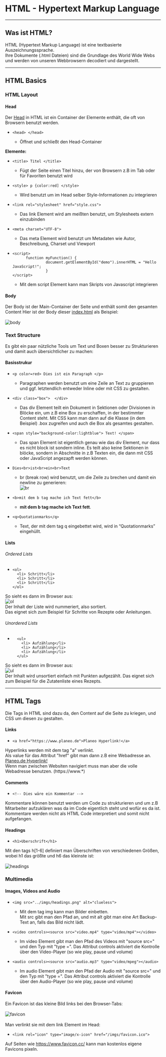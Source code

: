 # HTML - Hypertext Markup Language

- - -

## Was ist HTML?

HTML (Hypertext Markup Language) ist eine textbasierte Auszeichnungssprache.\
Ihre Dokumente (.html Dateien) sind die Grundlage des World Wide Webs
und werden von unseren Webbrowsern decodiert und dargestellt.

- - -

## HTML Basics

### HTML Layout

#### Head

Der [Head](https://www.w3schools.com/html/html_head.asp)
in HTML ist ein Container der Elemente enthält,
die oft von Browsern benutzt werden.

-     <head> </head>
    - Öffnet und schließt den Head-Container

**Elemente:**

-     <title> Titel </title>
    - Fügt der Seite einen Titel hinzu, der von Browsern z.B
      im Tab oder für Favoriten benutzt wird
-     <style> p {color:red] </style>
    - Wird benutzt um im Head selber Style-Informationen zu integrieren
-     <link rel="stylesheet" href="style.css">
    - Das link Element wird am meißten benutzt, um Stylesheets extern einzubinden
-     <meta charset="UTF-8">
    - Das meta Element wird benutzt um Metadaten wie
      Autor, Beschreibung, Charset und Viewport

-     <script> 
            function myFunction() {
                     document.getElementById("demo").innerHTML = "Hello JavaScript!";
                     }
      </script>
    - Mit dem script Element kann man Skripts von Javascript integrieren

#### Body

Der Body ist der Main-Container der Seite und enthält
somit den gesamten Content
Hier ist der Body dieser [index.html](../index.html) als Beispiel:\
\
![body](../imgs/body%20example.png)

### Text Structure

Es gibt ein paar nützliche Tools um Text und Boxen besser zu Strukturieren
und damit auch übersichtlicher zu machen:

#### Basisstrukur

-     <p color=red> Dies ist ein Paragraph </p>
    - Paragraphen werden benutzt um eine Zeile an Text zu gruppieren und ggf.
      letztendlich entweder Inline oder mit CSS zu gestalten.

-     <div class="box">  </div>
    - Das div Element teilt ein Dokument in Sektionen oder Divisionen in Blöcke ein, um z.B
      eine Box zu erschaffen, in der bestimmter Content steht.
      Mit CSS kann man dann auf die Klasse (in dem Beispiel) .box zugreifen
      und auch die Box als gesamtes gestalten.

-     <span style="background-color:lightblue"> Text! </span>
    - Das span Element ist eigentlich genau wie das div Element, nur dass es nicht
      block ist sondern inline. Es teilt also keine Sektionen in blöcke, sondern
      in Abschnitte in z.B Texten ein, die dann mit CSS oder JavaScript angezapft werden können.

-     Dies<br>ist<br>ein<br>Text
    - br (break row) wird benutzt,
      um die Zeile zu brechen und damit ein newline zu generieren:\
      ![br](../imgs/br%20example.png)

-     <b>mit dem b tag mache ich Text fett</b>
    - <b>mit dem b tag mache ich Text fett</b>.

-     <q>Quotationmarks</q>
    - Text, der mit dem tag q eingebettet wird, wird in <q>Quotationmarks</q> eingehüllt.

#### Lists

###### Ordered Lists

-     <ol>
        <li> Schritt</li>
        <li> Schritt</li>
        <li> Schritt</li>
      </ol>

So sieht es dann im Browser aus:\
![ol](../imgs/ol%20example.png)\
Der Inhalt der Liste wird nummeriert, also sortiert.\
Das eignet sich zum Beispiel für Schritte von Rezepte oder Anleitungen.

###### Unordered Lists

-       <ul>
          <li> Aufzählung</li>
          <li> Aufzählung</li>
          <li> Aufzählung</li>
        </ul>

So sieht es dann im Browser aus:\
![ul](../imgs/ul%20example.png)\
Der Inhalt wird unsortiert einfach mit Punkten aufgezählt.
Das eignet sich zum Beispiel für die Zutatenliste eines Rezepts.


- - -

## HTML Tags

Die Tags in HTML sind dazu da, den Content auf die Seite zu kriegen,
und CSS um diesen zu gestalten.

#### Links

-     <a href="https://www.planeo.de">Planeo Hyperlink!</a>

Hyperlinks werden mit dem tag "a" verlinkt.\
Als value für das Attribut "href" gibt man dann z.B eine Webadresse an.\
<a href="https://www.planeo.de">Planeo.de Hyperlink!</a>\
Wenn man zwischen Websiten navigiert muss man aber die volle Webadresse benutzen.
(https://www.*)

#### Comments

-     <!-- Dies wäre ein Kommentar -->

Kommentare können benutzt werden um Code zu strukturieren und um
z.B Mitarbeiter aufzuklären was da im Code eigentlich steht und
wofür es da ist.\
Kommentare werden nicht als HTML Code interpretiert und somit nicht
aufgefangen.

#### Headings

-     <h1>Überschrift</h1>

Mit den tags h[1-6] definiert man Überschriften von verschiedenen
Größen, wobei h1 das größte und h6 das kleinste ist:\
\
![headings](../imgs/headings.png)

### Multimedia

#### Images, Videos and Audio

-     <img src="../imgs/headings.png" alt="clueless">
    - Mit dem tag img kann man Bilder einbetten.\
      Mit src gibt man den Pfad an, und mit alt gibt man eine Art Backup-Text
      an, falls das Bild nicht lädt.

-     <video controls><source src="video.mp4" type="video/mp4"></video>
    - Im video Element gibt man den Pfad des Videos mit "source src=" und den Typ
      mit "type =".
      Das Attribut controls aktiviert die Kontrolle über den Video-Player (so wie play, pause und volume)

-     <audio controls><source src="audio.mp3" type="video/mpeg"></audio>
    - Im audio Element gibt man den Pfad der Audio mit "source src=" und den Typ
      mit "type =".
      Das Attribut controls aktiviert die Kontrolle über den Audio-Player (so wie play, pause und volume)

#### Favicon

Ein Favicon ist das kleine Bild links bei den Browser-Tabs:\
\
![favicon](../imgs/github%20favicon.png)\
\
Man verlinkt sie mit dem link Element im Head:
-     <link rel="icon" type="image/x-icon" href="/imgs/favicon.ico">
Auf Seiten wie https://www.favicon.cc/ kann man kostenlos eigene Favicons pixeln.











